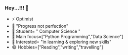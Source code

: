 ### Hey...!!! 👋










- ⚡ Optimist
- 🔭 "Progress not perfection"
- 🌱 Student= " Computer Science "
- 👯 Main focus=["Python Programming","Data Science"]
- 🤔 Interested= "in learning & exploring new skills"
- 😄 Hobbies=["Reading","writing","travelling"]

